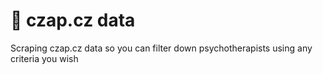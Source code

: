 # 💆 czap.cz data
Scraping czap.cz data so you can filter down psychotherapists using any criteria you wish
